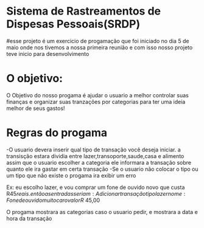 # Sistema de Rastreamentos de Dispesas Pessoais(SRDP)

#esse projeto é um exercicio de progamação que foi iniciado no dia 5 de maio onde nos tivemos a nossa primeira reunião 
e com isso nosso projeto teve inicio para desenvolvimento

# O objetivo:
O Objetivo do nosso progama é ajudar o usuario a melhor controlar suas finanças e organizar suas tranzações por categorias para ter uma
ideia melhor de seus gastos!

# Regras do progama
-O usuario devera inserir qual tipo de transação você deseja iniciar.
 a transisção estara dividia entre lazer,transoporte,saude,casa e alimento
 assim que o usuario escolher a categoria ele informara a transação sobre quanto ele ira gastar em certa transação 
 -Se o usuario não colocar o tipo ou um tipo que não existe o progama ira exibir um erro
 
 
Ex: eu escolho lazer, e vou comprar um fone de ouvido novo que custa R$45 reais.
    então as entradas seriam: 
      Adicionar transação
      tipo lazer
      nome:Fone de ouvido muito caro
      valor R$ 45,00

O progama mostrara as categorias caso o usuario pedir, e mostrara a data e hora da transação













